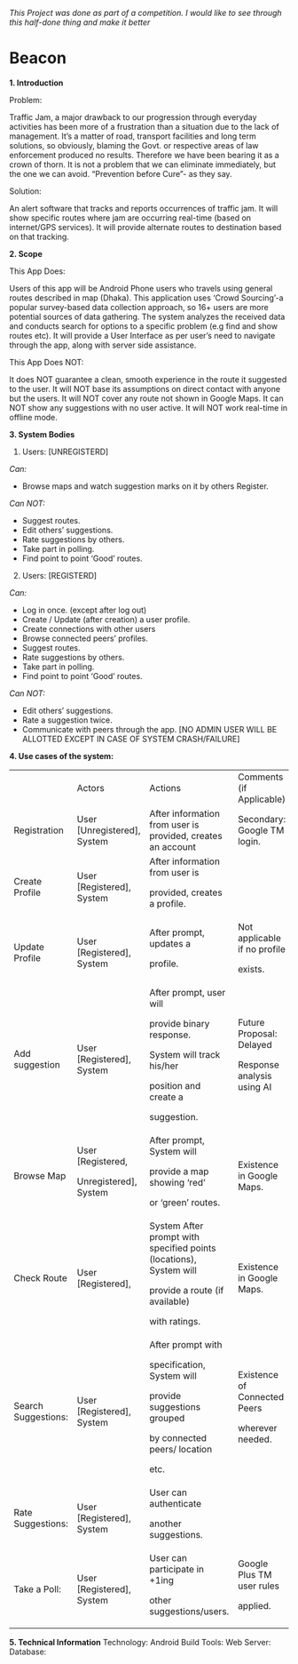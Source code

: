 *This Project was done as part of a competition. I would like to see through this half-done thing and make it better*

# Beacon

**1. Introduction**

Problem:

Traffic Jam, a major drawback to our progression through everyday activities has been
more of a frustration than a situation due to the lack of management. It’s a matter of road,
transport facilities and long term solutions, so obviously, blaming the Govt. or respective areas of
law enforcement produced no results. Therefore we have been bearing it as a crown of thorn. It is
not a problem that we can eliminate immediately, but the one we can avoid. “Prevention before
Cure”- as they say.

Solution:

An alert software that tracks and reports occurrences of traffic jam. It will show specific
routes where jam are occurring real-time (based on internet/GPS services). It will provide alternate
routes to destination based on that tracking.


**2. Scope**

This App Does:

Users of this app will be Android Phone users who travels using general routes
described in map (Dhaka). This application uses ‘Crowd Sourcing’-a popular survey-based data
collection approach, so 16+ users are more potential sources of data gathering. The system
analyzes the received data and conducts search for options to a specific problem (e.g find and
show routes etc). It will provide a User Interface as per user’s need to navigate through the app,
along with server side assistance.

This App Does NOT:

It does NOT guarantee a clean, smooth experience in the route it suggested
to the user. It will NOT base its assumptions on direct contact with anyone but the users. It will
NOT cover any route not shown in Google Maps. It can NOT show any suggestions with no user
active. It will NOT work real-time in offline mode.

**3. System Bodies**

1. Users: [UNREGISTERD]

*Can:*
* Browse maps and watch suggestion marks on it by others
Register.

*Can NOT:*
* Suggest routes.
* Edit others’ suggestions.
* Rate suggestions by others.
* Take part in polling.
* Find point to point ‘Good’ routes.

2. Users: [REGISTERD]

*Can:*
* Log in once. (except after log out)
* Create / Update (after creation) a user profile.
* Create connections with other users
* Browse connected peers’ profiles.
* Suggest routes.
* Rate suggestions by others.
* Take part in polling.
* Find point to point ‘Good’ routes.

*Can NOT:*
* Edit others’ suggestions.
* Rate a suggestion twice.
* Communicate with peers through the app.
[NO ADMIN USER WILL BE ALLOTTED EXCEPT IN CASE OF SYSTEM CRASH/FAILURE]

**4. Use cases of the system:**
<table>
  <tr>
   <td>
   </td>
   <td>Actors
   </td>
   <td>Actions
   </td>
   <td>Comments (if Applicable)
   </td>
  </tr>
  <tr>
   <td>Registration
   </td>
   <td>User [Unregistered], System
   </td>
   <td>After information from user is provided, creates an account
   </td>
   <td>Secondary: Google TM login.
   </td>
  </tr>
  <tr>
   <td>Create Profile
   </td>
   <td>User [Registered], System
   </td>
   <td>After information from user is
<p>
provided, creates a profile.
   </td>
   <td>
   </td>
  </tr>
  <tr>
   <td>Update Profile
   </td>
   <td>User [Registered], System
   </td>
   <td>After prompt, updates a
<p>
profile.
   </td>
   <td>Not applicable if no profile
<p>
exists.
   </td>
  </tr>
  <tr>
   <td>Add suggestion
   </td>
   <td>User [Registered], System
   </td>
   <td>After prompt, user will
<p>
provide binary response.
<p>
System will track his/her
<p>
position and create a
<p>
suggestion.
   </td>
   <td>Future Proposal: Delayed
<p>
Response analysis using AI
   </td>
  </tr>
  <tr>
   <td>Browse Map
   </td>
   <td>User [Registered,
<p>
Unregistered], System
   </td>
   <td>After prompt, System will
<p>
provide a map showing ‘red’
<p>
or ‘green’ routes.
   </td>
   <td>Existence in Google Maps.
   </td>
  </tr>
  <tr>
   <td>Check Route
   </td>
   <td>User [Registered],
   </td>
   <td>System After prompt with specified points (locations), System will
<p>
provide a route (if available)
<p>
with ratings.
   </td>
   <td>Existence in Google Maps.
   </td>
  </tr>
  <tr>
   <td>Search Suggestions:
   </td>
   <td>User [Registered], System
   </td>
   <td>After prompt with
<p>
specification, System will
<p>
provide suggestions grouped
<p>
by connected peers/ location
<p>
etc.
   </td>
   <td>Existence of Connected Peers
<p>
wherever needed.
   </td>
  </tr>
  <tr>
   <td>Rate Suggestions:
   </td>
   <td>User [Registered], System
   </td>
   <td>User can authenticate
<p>
another suggestions.
   </td>
   <td>
   </td>
  </tr>
  <tr>
   <td>Take a Poll:
   </td>
   <td>User [Registered], System
   </td>
   <td>User can participate in +1ing
<p>
other suggestions/users.
   </td>
   <td>Google Plus TM user rules
<p>
applied.
   </td>
  </tr>
</table>

**5. Technical Information**
Technology: Android
Build Tools:
Web Server:
Database:


